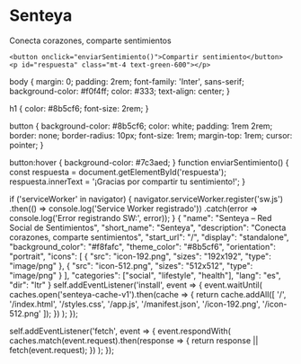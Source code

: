 <!DOCTYPE html>
<html lang="es">
<head>
  <meta charset="UTF-8" />
  <meta name="viewport" content="width=device-width, initial-scale=1.0"/>
  <title>Senteya - Red Social de Sentimientos</title>

  <!-- Manifest -->
  <link rel="manifest" href="manifest.json" />

  <!-- Tailwind y Fonts -->
  <script src="https://cdn.tailwindcss.com"></script>
  <link rel="stylesheet" href="styles.css">
  <link href="https://fonts.googleapis.com/css2?family=Inter:wght@300;400;500;600;700&display=swap" rel="stylesheet">
  <meta name="theme-color" content="#8b5cf6"/>
</head>
<body class="bg-gray-50 font-inter min-h-screen flex flex-col items-center justify-center">
  <main class="bg-white p-8 rounded-lg shadow-md w-full max-w-md">
    <h1 class="text-3xl font-bold text-purple-600 mb-6 text-center">Senteya</h1>
    <p class="text-gray-600 mb-6 text-center">Conecta corazones, comparte sentimientos</p>

    <button onclick="enviarSentimiento()">Compartir sentimiento</button>
    <p id="respuesta" class="mt-4 text-green-600"></p>
  </main>

  <script src="app.js"></script>
</body>
</html>
body {
  margin: 0;
  padding: 2rem;
  font-family: 'Inter', sans-serif;
  background-color: #f0f4ff;
  color: #333;
  text-align: center;
}

h1 {
  color: #8b5cf6;
  font-size: 2rem;
}

button {
  background-color: #8b5cf6;
  color: white;
  padding: 1rem 2rem;
  border: none;
  border-radius: 10px;
  font-size: 1rem;
  margin-top: 1rem;
  cursor: pointer;
}

button:hover {
  background-color: #7c3aed;
}
function enviarSentimiento() {
  const respuesta = document.getElementById('respuesta');
  respuesta.innerText = '¡Gracias por compartir tu sentimiento!';
}

if ('serviceWorker' in navigator) {
  navigator.serviceWorker.register('sw.js')
    .then(() => console.log('Service Worker registrado'))
    .catch(error => console.log('Error registrando SW:', error));
}
{
  "name": "Senteya – Red Social de Sentimientos",
  "short_name": "Senteya",
  "description": "Conecta corazones, comparte sentimientos",
  "start_url": "/",
  "display": "standalone",
  "background_color": "#f8fafc",
  "theme_color": "#8b5cf6",
  "orientation": "portrait",
  "icons": [
    {
      "src": "icon-192.png",
      "sizes": "192x192",
      "type": "image/png"
    },
    {
      "src": "icon-512.png",
      "sizes": "512x512",
      "type": "image/png"
    }
  ],
  "categories": ["social", "lifestyle", "health"],
  "lang": "es",
  "dir": "ltr"
}
self.addEventListener('install', event => {
  event.waitUntil(
    caches.open('senteya-cache-v1').then(cache => {
      return cache.addAll([
        '/',
        '/index.html',
        '/styles.css',
        '/app.js',
        '/manifest.json',
        '/icon-192.png',
        '/icon-512.png'
      ]);
    })
  );
});

self.addEventListener('fetch', event => {
  event.respondWith(
    caches.match(event.request).then(response => {
      return response || fetch(event.request);
    })
  );
});
